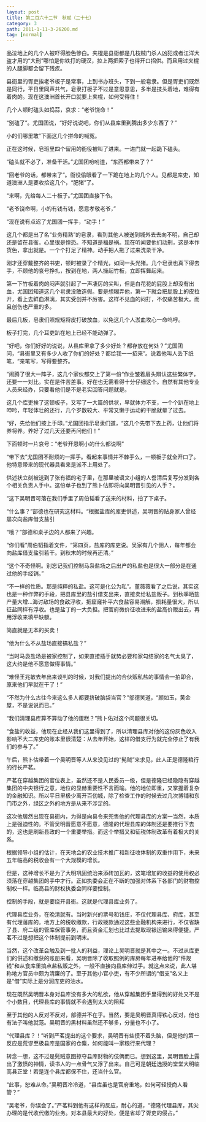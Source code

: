 ```yaml
---
layout: post
title: 第二百六十二节　秋赋（二十七）
category: 3
path: 2011-1-11-3-26200.md
tag: [normal]
---
```


品泣地上的几个人被吓得脸色惨白。夹棍是县衙都是几枝贼门杀人凶犯或者江洋大盗才用的“大刑”哪怕是你铁打的硬汉，拉上两把索子也得开口招供。而且用过夹棍的人腿脚都会留下残疾。

县衙里的胥吏挨老爷板子是常事，上到书办班头，下到一般皂隶。但是胥吏们既然是同行，平日里同声共气，皂隶打板子不过是意思意思，多半是技头着地，难得有着肉的。现在这澳洲首长开口就要上夹棍，如何受得住！

几个人顿时磕头如捣蒜，哀求：“老爷饶命！”

“别磕了”。尤国团说，“好好说说吧，你们从县库里到腾出多少东西了？”

小的们哪里敢”下面这几个拼命的喊冤。

正在这时候，皂班里四个留用的衙役被叫了进来。一进门就一起跪下磕头。

“磕头就不必了，准备干活。”尤国团吩咐道，“东西都带来了？”

“回老爷的话，都带来了”。衙役偷眼看了一下跪在地上的几个人。见都是库吏，知道澳洲人是要收拾这几个，“肥猪”了。

“来啊，先给每人二十板子。”尤国团直接下令。

“老爷饶命啊，小的有钱有钱，愿意孝敬老爷，”

“现在说有点迟了尤国团一挥手，“动手！”

这几个都是出了名“业务精熟”的皂隶，看到其他人被送到城外去去向不明，自己却还是留在县衙。心里很是惶恐。不知道是福是祸。现在听闻要他们动刑，这是本作货色，拿出就是。一个个打足了精神。动手把人拖了过来洗录干净。

刚才还穿戴整齐的书吏，顿时被录了个精光，如同一头光猪。几个皂隶也真下得去手，不顾他的哀号挣扎，按到在地，两人操起竹板，立即挥舞起来。

第一下竹板着肉的闷声就引起了一声凄厉的尖叫，但是白花花的屁股上却没有出血，尤国团知道这几个皂隶没敢造假。要是想糊弄他，第一下就会把屁股上的皮拉开，看上去鲜血淋漓，其实受创并不厉害。这样不见血的闷打，不仅痛苦极大。而且创伤也严重的多。

最后几板，皂隶们照规矩将皮打破放血，以免这几个人淤血攻心一命呜呼。

板子打完，几个耳吏趴在地上已经不能动弹了。

“好吧，你们好好的说说，从县库里拿了多少好处？都存放在何处？”尤国团问，“县衙里又有多少人收了你们的好处？都给我一一招来”。说着他叫人丢下纸笔，“亲笔写，写得要整齐。

”闹腾了很大一阵子，这几个家伙都交上了第一份“作业皱着眉头辩认这些繁体字，还要一一对比。实在是件苦差事。好在也无需看得十分仔细这个。自然有其他专业人员来经办，只要看他们是不是老实回答问题就是。

这几个库吏挨了这顿板子，又写了一大篇的供状，早就体力不支，一个个趴在地上呻吟，年轻体壮的还行，几个岁数较大、平常又懒于运动的干脆就晕了过去。

“好，先给他们按上手印。”尤国团指示皂隶们道，“这几个先带下去上药，让他们将养将养。养好了过几天还要再问他们！”

下面顿时一片哀号：“老爷开恩啊小的什么都说啊”

“带下去”尤国团不耐烦的一挥手。看起来事情并不棘手么，一顿板子就全开口了。他特意带来的现代器具看来是派不上用处了。

供述状立刻被送到了张有福的宅子里，在那里被语文小组的人誊清后复写分发到各个相关负责人手中。这份单子也到了熊卜估即将向吴明晋引见的人手？。

“这下吴明晋可落在我们手里了周伯韬看了送来的材料，拍了下桌子。

“什么事？”部德也在研究这材料。“根据盐库的库吏供述，吴明晋的贴身家人曾经屡次向盐库借支盐引

“哦？”部德和桌子边的人都来了兴趣。

“你们看”周伯韬指着文件，“第四页，盐库的库吏说。吴家有几个佣人，每年都会向盐库借支盐引若干。到秋末的时候再还清。”

“这个不奇怪啊。别忘记我们控制马袅盐场之后出产的私盐也是很大一部分是在通过他的手经销。”

“不一样的性质。那是纯粹的私盐。这可是化公为私”。董薇薇看了之后说，其实这也是一种作弊的手段，把县库里的盐引借支出来，直接卖给私盐贩子。到秋季晒盐产量大增…海讨敌场的食敌浮收，把窟窿补平六食盐容易潮解，损耗量很大，所以征盐同样有浮收。也是盐丁的一大负担。把官府微价征收进来的盐高价贩出去，再用浮收来填平缺额。

简直就是无本的买卖！

“他为什么不从盐场直接搞私盐？”

“当时马袅盐场是被家控制了，如果直接插手就势必要和家勾结家的名气太臭了，这大约是他不愿意做得事情。”

“难怪王兆敏去年出来谈判的时候，对我们提出的合伙贩私盐的事情会一拍即合，原来他们早就在干了！”

“不然为什么古往今来这么多人都要挤破脑袋当官？”邬德笑道，“颜如玉，黄金屋，不是说说而已。”

“我们清理县库算不算动了他的蛋糕？”熊卜佑对这个问题很关切。

“食盐的收益，他现在止经从我们这里得到了，所以清理县库对他的这份灰色收入影响不大二库吏的账本里很清楚：从去年开始，这样的借支行为就完全停止了有我们的参与了。”

午后，熊卜估带着一个吴明晋等人从来没见过的“髡贼”来求见，此人正是德隆粮行的行长严茗。

严茗在穿越集团的官位表上，虽然还不是人民委员一级，但是德隆已经隐隐有穿越集团的中央银行之意，地位的显赫重要性不言而喻。他的地位即重，又掌握着复杂的金融知识。所以平日里极少离开百仞城，除了检查工作的时候去过几次博铺和东门市之外，绿区之外的地方是从来不涉足的。

这次他居然出现在县衙内，为得是向县令来兜售他的代理县库的方案一当然，本质上是强迫性的。不管吴明晋愿意不愿意，德隆的代理县库的体制还是要推行下去的，这也是刷新县政的一个重要举措。而这个举措又和征税体制改革有着极大的关系。

根据领导小组的估计，在天地会的农业技术推广和新征收体制的双重作用下，未来五年临高的税收会有一个大规模的增长。

但是，这种增长不是为了大明巩固统治来添砖加瓦的，这笔增加的收益的使用权必须落在穿越集团的手中才行。正如执委会正在不断的加强对体系下各部门的财物控制权一样。临高县的财权执委会同样要控制。

控制的手段，就是要绕开县衙。这就是代理县库业务了。

代理县库业务，在晚清就有。当时新兴的票号和钱庄，不仅代理县库、府库，甚至有代理藩库的。地方上的税收缴款，行政拨款通过这些金融机构来进行，不仅省缺了县、府二级的管库保管事务，而且资金汇划也比过去提取现银运输来得便捷。严茗不过是想把这个体制提前到明末。

当然，这个改革会触及到一批人的利益，理论上吴明晋就是其中之一。不过从库吏们的供述和缴获的账册来看，吴明晋除了收取照例的库房每年进奉给他的“件规钱”和从食库里搞点盐私贩之外，一般不直接向县库伸过手。就这点来说，此人堪称地方官员中颇为清廉的了。至于其他小官小吏，有不少所谓的“借支”名义上是“借”实际上是分润库吏的油水。

现在既然吴明晋本身对县库没有多大的私欲，他从穿越集团手里得到的好处又不是个小数目，代理县库的事情就不会遇到太大的阻拜

至于其他的人反对不反对，部德并不在乎。当然，要是吴明晋真得铁心反对，他也有法子叫他就范。吴明晋的黑材料虽然还不够多，分量也不小了。

“代理县库？！”听到严茗提出的这个要求，吴明晋有些摸不着头脑，但是他的第一反应是荒谬至极县库是国家的仓麋，如何能叫一家粮行来代理？

转念一想，这不过是髡贼意图掠夺县库财物的伎俩而已。想到这里，吴明晋脸上露出了激愤的神情，读书人的一点骨气又浮了出来。自己可是朝廷选授的堂堂大明临高县正堂！若是连个县库都保不住，还当什么官。

“此事，恕难从命。”吴明晋冷冷道，“县库虽也是官府重地，如何可轻授商人看管？”

“吴老爷，你误会了。”严茗料到他有这样的反应，耐心的道，“德隆代理县库，其尖办理的是代收代缴的业务。对本县最大的好处，便是省却了胥吏的侵占。”